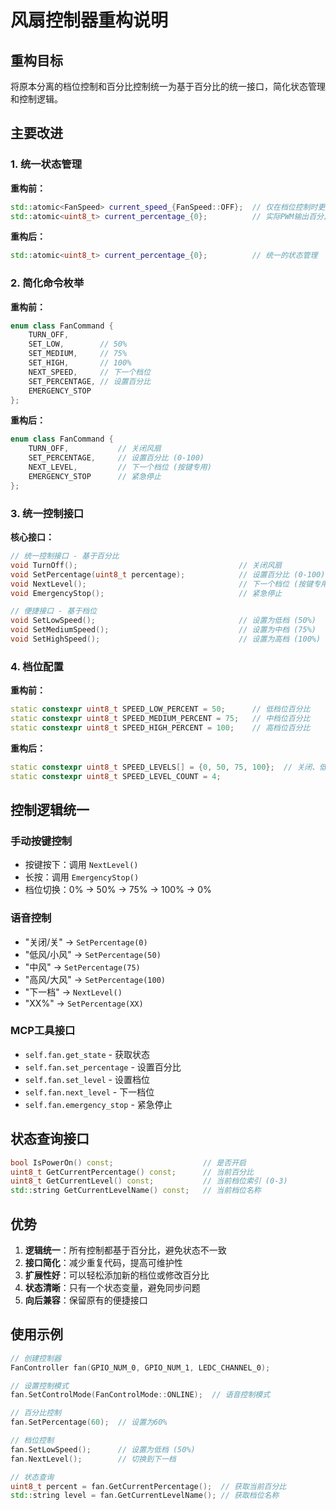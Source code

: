 # 风扇控制器重构说明

## 重构目标

将原本分离的档位控制和百分比控制统一为基于百分比的统一接口，简化状态管理和控制逻辑。

## 主要改进

### 1. 统一状态管理

**重构前：**
```cpp
std::atomic<FanSpeed> current_speed_{FanSpeed::OFF};  // 仅在档位控制时更新
std::atomic<uint8_t> current_percentage_{0};          // 实际PWM输出百分比
```

**重构后：**
```cpp
std::atomic<uint8_t> current_percentage_{0};          // 统一的状态管理
```

### 2. 简化命令枚举

**重构前：**
```cpp
enum class FanCommand {
    TURN_OFF,
    SET_LOW,        // 50%
    SET_MEDIUM,     // 75%
    SET_HIGH,       // 100%
    NEXT_SPEED,     // 下一个档位
    SET_PERCENTAGE, // 设置百分比
    EMERGENCY_STOP
};
```

**重构后：**
```cpp
enum class FanCommand {
    TURN_OFF,           // 关闭风扇
    SET_PERCENTAGE,     // 设置百分比 (0-100)
    NEXT_LEVEL,         // 下一个档位 (按键专用)
    EMERGENCY_STOP      // 紧急停止
};
```

### 3. 统一控制接口

**核心接口：**
```cpp
// 统一控制接口 - 基于百分比
void TurnOff();                                    // 关闭风扇
void SetPercentage(uint8_t percentage);            // 设置百分比 (0-100)
void NextLevel();                                  // 下一个档位 (按键专用)
void EmergencyStop();                              // 紧急停止

// 便捷接口 - 基于档位
void SetLowSpeed();                                // 设置为低档 (50%)
void SetMediumSpeed();                             // 设置为中档 (75%)
void SetHighSpeed();                               // 设置为高档 (100%)
```

### 4. 档位配置

**重构前：**
```cpp
static constexpr uint8_t SPEED_LOW_PERCENT = 50;      // 低档位百分比
static constexpr uint8_t SPEED_MEDIUM_PERCENT = 75;   // 中档位百分比
static constexpr uint8_t SPEED_HIGH_PERCENT = 100;    // 高档位百分比
```

**重构后：**
```cpp
static constexpr uint8_t SPEED_LEVELS[] = {0, 50, 75, 100};  // 关闭、低、中、高
static constexpr uint8_t SPEED_LEVEL_COUNT = 4;
```

## 控制逻辑统一

### 手动按键控制
- 按键按下：调用 `NextLevel()` 
- 长按：调用 `EmergencyStop()`
- 档位切换：0% → 50% → 75% → 100% → 0%

### 语音控制
- "关闭/关" → `SetPercentage(0)`
- "低风/小风" → `SetPercentage(50)`
- "中风" → `SetPercentage(75)`
- "高风/大风" → `SetPercentage(100)`
- "下一档" → `NextLevel()`
- "XX%" → `SetPercentage(XX)`

### MCP工具接口
- `self.fan.get_state` - 获取状态
- `self.fan.set_percentage` - 设置百分比
- `self.fan.set_level` - 设置档位
- `self.fan.next_level` - 下一档位
- `self.fan.emergency_stop` - 紧急停止

## 状态查询接口

```cpp
bool IsPowerOn() const;                    // 是否开启
uint8_t GetCurrentPercentage() const;      // 当前百分比
uint8_t GetCurrentLevel() const;           // 当前档位索引 (0-3)
std::string GetCurrentLevelName() const;   // 当前档位名称
```

## 优势

1. **逻辑统一**：所有控制都基于百分比，避免状态不一致
2. **接口简化**：减少重复代码，提高可维护性
3. **扩展性好**：可以轻松添加新的档位或修改百分比
4. **状态清晰**：只有一个状态变量，避免同步问题
5. **向后兼容**：保留原有的便捷接口

## 使用示例

```cpp
// 创建控制器
FanController fan(GPIO_NUM_0, GPIO_NUM_1, LEDC_CHANNEL_0);

// 设置控制模式
fan.SetControlMode(FanControlMode::ONLINE);  // 语音控制模式

// 百分比控制
fan.SetPercentage(60);  // 设置为60%

// 档位控制
fan.SetLowSpeed();      // 设置为低档 (50%)
fan.NextLevel();        // 切换到下一档

// 状态查询
uint8_t percent = fan.GetCurrentPercentage();  // 获取当前百分比
std::string level = fan.GetCurrentLevelName(); // 获取档位名称
```
